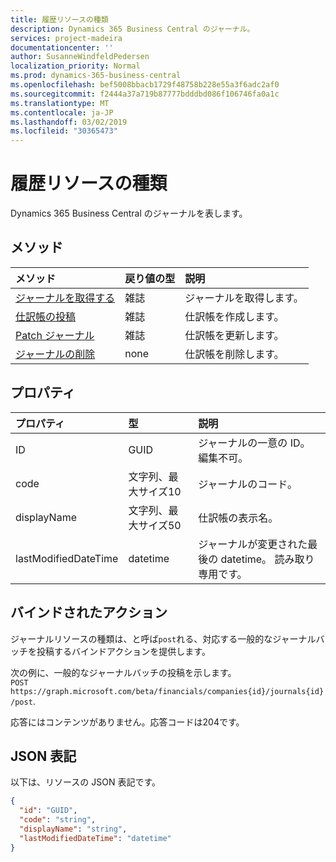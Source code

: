 ```yaml
---
title: 履歴リソースの種類
description: Dynamics 365 Business Central のジャーナル。
services: project-madeira
documentationcenter: ''
author: SusanneWindfeldPedersen
localization_priority: Normal
ms.prod: dynamics-365-business-central
ms.openlocfilehash: bef5008bbacb1729f48758b228e55a3f6adc2af0
ms.sourcegitcommit: f2444a37a719b87777bdddbd086f106746fa0a1c
ms.translationtype: MT
ms.contentlocale: ja-JP
ms.lasthandoff: 03/02/2019
ms.locfileid: "30365473"
---
```

# <a name="journal-resource-type"></a>履歴リソースの種類
Dynamics 365 Business Central のジャーナルを表します。

## <a name="methods"></a>メソッド

| メソッド                                            |戻り値の型|説明    |
|:--------------------------------------------------|:----------|:--------------|
|[ジャーナルを取得する](../api/dynamics-journal-get.md)      |雑誌    |ジャーナルを取得します。   |
|[仕訳帳の投稿](../api/dynamics-create-journal.md)  |雑誌    |仕訳帳を作成します。|
|[Patch ジャーナル](../api/dynamics-journal-update.md) |雑誌    |仕訳帳を更新します。|
|[ジャーナルの削除](../api/dynamics-journal-delete.md)|none       |仕訳帳を削除します。|

## <a name="properties"></a>プロパティ
| プロパティ           | 型                  |説明                                           |
|:-------------------|:----------------------|:-----------------------------------------------------|
|ID                  |GUID                   |ジャーナルの一意の ID。 編集不可。           |
|code                |文字列、最大サイズ10| ジャーナルのコード。                             |
|displayName         |文字列、最大サイズ50| 仕訳帳の表示名。                     |
|lastModifiedDateTime|datetime               |ジャーナルが変更された最後の datetime。 読み取り専用です。|

## <a name="bound-actions"></a>バインドされたアクション
ジャーナルリソースの種類は、と呼ば`post`れる、対応する一般的なジャーナルバッチを投稿するバインドアクションを提供します。

次の例に、一般的なジャーナルバッチの投稿を示します。  
`POST https://graph.microsoft.com/beta/financials/companies{id}/journals{id}/post`.

応答にはコンテンツがありません。応答コードは204です。

## <a name="json-representation"></a>JSON 表記

以下は、リソースの JSON 表記です。


```json
{
  "id": "GUID",
  "code": "string",
  "displayName": "string",
  "lastModifiedDateTime": "datetime"
}
```

